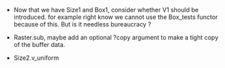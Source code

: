 * Now that we have Size1 and Box1, consider whether V1 should be introduced.
  for example right know we cannot use the Box_tests functor because
  of this. But is it needless bureaucracy ?
* Raster.sub, maybe add an optional ?copy argument to make a tight copy
  of the buffer data.

* Size2.v_uniform 
